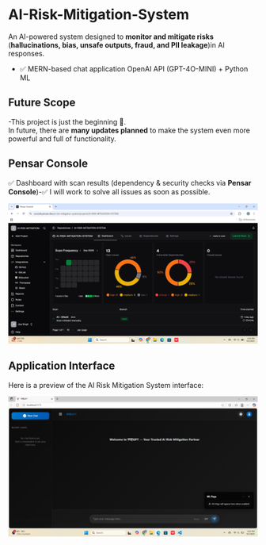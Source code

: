 # AI-Risk-Mitigation-System 

An AI-powered system designed to **monitor and mitigate risks** (**hallucinations, bias, unsafe outputs, fraud, and PII leakage**)in AI responses.   
- ✅ MERN-based chat application  OpenAI API  (GPT-4O-MINI) + Python ML
## Future Scope
-This project is just the beginning 🚀.  
In future, there are **many updates planned** to make the system even more powerful and full of functionality.


## Pensar Console
 ✅ Dashboard with scan results (dependency & security checks via **Pensar Console**)-✅ I will work to solve all issues as soon as possible.


![Dashboard Screenshot](https://github.com/jiya2401/AI-RISK-MITIGATION-SYSTEM/blob/main/Screenshot%202025-09-02%20203847.png?raw=true)



## Application Interface

Here is a preview of the AI Risk Mitigation System interface:

![App Screenshot](https://github.com/jiya2401/AI-RISK-MITIGATION-SYSTEM/raw/main/Screenshot%202025-09-01%20182030.png)


